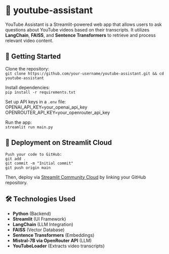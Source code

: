 # 🎥 youtube-assistant

YouTube Assistant is a Streamlit-powered web app that allows users to ask questions about YouTube videos based on their transcripts. It utilizes **LangChain**, **FAISS**, and **Sentence Transformers** to retrieve and process relevant video content.

## 🚀 Getting Started  
Clone the repository:  
`git clone https://github.com/your-username/youtube-assistant.git && cd youtube-assistant`  

Install dependencies:  
`pip install -r requirements.txt`  

Set up API keys in a `.env` file:  
OPENAI_API_KEY=your_openai_api_key
OPENROUTER_API_KEY=your_openrouter_api_key

Run the app:  
`streamlit run main.py`  

## 📌 Deployment on Streamlit Cloud  
```
Push your code to GitHub:  
git add .
git commit -m "Initial commit"
git push origin main
```
Then, deploy via [Streamlit Community Cloud](https://share.streamlit.io/) by linking your GitHub repository.

## 🛠 Technologies Used  
- **Python** (Backend)  
- **Streamlit** (UI Framework)  
- **LangChain** (LLM Integration)  
- **FAISS** (Vector Database)  
- **Sentence Transformers** (Embeddings)  
- **Mistral-7B via OpenRouter API** (LLM)  
- **YouTubeLoader** (Extracts video transcripts)  
